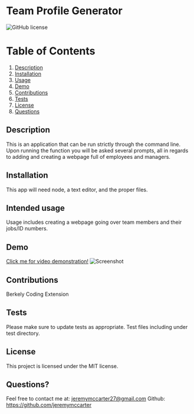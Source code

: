 # Team Profile Generator
![GitHub license](https://img.shields.io/badge/license-MIT-blue.svg)


  # Table of Contents
  1. [Description](#description)
  2. [Installation](#installation)
  3. [Usage](#intended-usage)
  4. [Demo](#demo)
  5. [Contributions](#contributions)
  6. [Tests](#tests)
  7. [License](#license)
  8. [Questions](#questions?)
  

## Description
This is an application that can be run strictly through the command line. Upon running the function you will be asked several prompts, all in regards to adding and creating a webpage full of employees and managers.

  ##  Installation
  This app will need node, a text editor, and the proper files.
  

  ## Intended usage
  Usage includes creating a webpage going over team members and their jobs/ID numbers.
   
  ## Demo
  [Click me for video demonstration!](https://drive.google.com/file/d/1CUfySsrialv38nFDTAEZzVtUfa4zwv_c/view)
  ![Screenshot](https://user-images.githubusercontent.com/118328184/220807985-1c8a1929-b67a-49f7-914a-40b5af58be44.png)
  ## Contributions
  Berkely Coding Extension

  ## Tests
  Please make sure to update tests as appropriate.
  Test files including under test directory.
 
  

   ## License
This project is licensed under the MIT license.

  
  
  ## Questions?
  Feel free to contact me at: jeremymccarter27@gmail.com
  Github: https://github.com/jeremymccarter